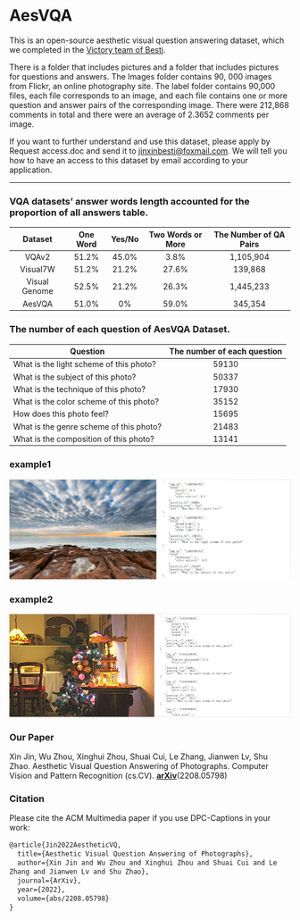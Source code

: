 # AesVQA

This is an open-source aesthetic visual question answering dataset, which we completed in the [Victory team of Besti](https://www.victory-lab.net/).

There is a folder that includes pictures and a folder that includes pictures for questions and answers. The Images folder contains 90, 000 images from Flickr, an online photography site. The label folder contains 90,000 files, each file corresponds to an image, and each file contains one or more question and answer pairs of the corresponding image. There were 212,868 comments in total and there were an average of 2.3652 comments per image.

If you want to further understand and use this dataset, please apply by Request access.doc and send it to jinxinbesti@foxmail.com. We will tell you how to have an access to this dataset by email according to your application.

*************************************************************************************
### VQA datasets’ answer words length accounted for the proportion of all answers table.

| Dataset       |  One Word | Yes/No | Two Words or More     |  The Number of QA Pairs |
| :----------: | :-----------:  | :----------: | :-----------: | :----------: |
| VQAv2         |   51.2%  |  45.0%   |     3.8%      | 1,105,904 |
| Visual7W      |   51.2%  |  21.2%   |     27.6%     |139,868|
| Visual Genome |   52.5%  |  21.2%   |     26.3%     |1,445,233|
| AesVQA        |   51.0%  |  0%      |     59.0%    |345,354|

### The number of each question of AesVQA Dataset.

| Question      | The number of each question     |
| ---------- | :-----------:  |
| What is the light scheme of this photo?      |  59130     |
| What is the subject of this photo?           |  50337     |
| What is the technique of this photo?     | 17930     |
| What is the color scheme of this photo?      | 35152     |
| How does this photo feel?                    | 15695    |
| What is the genre scheme of this photo?      | 21483    |
| What is the composition of this photo?      | 13141    |
  
### example1
   
![](0f4f017440367f2716da1235401bb77.png)  

  
### example2

![](7f2a2d29bccd0fdd52af169761ba2d5.png) 
  
### Our Paper  
  
Xin Jin, Wu Zhou, Xinghui Zhou, Shuai Cui, Le Zhang, Jianwen Lv, Shu Zhao. Aesthetic Visual Question Answering of Photographs. Computer Vision and Pattern Recognition (cs.CV).  **[arXiv](https://arxiv.org/abs/2208.05798)**(2208.05798)


### Citation

Please cite the ACM Multimedia paper if you use DPC-Captions in your work:

```
@article{Jin2022AestheticVQ,
  title={Aesthetic Visual Question Answering of Photographs},
  author={Xin Jin and Wu Zhou and Xinghui Zhou and Shuai Cui and Le Zhang and Jianwen Lv and Shu Zhao},
  journal={ArXiv},
  year={2022},
  volume={abs/2208.05798}
}
```
